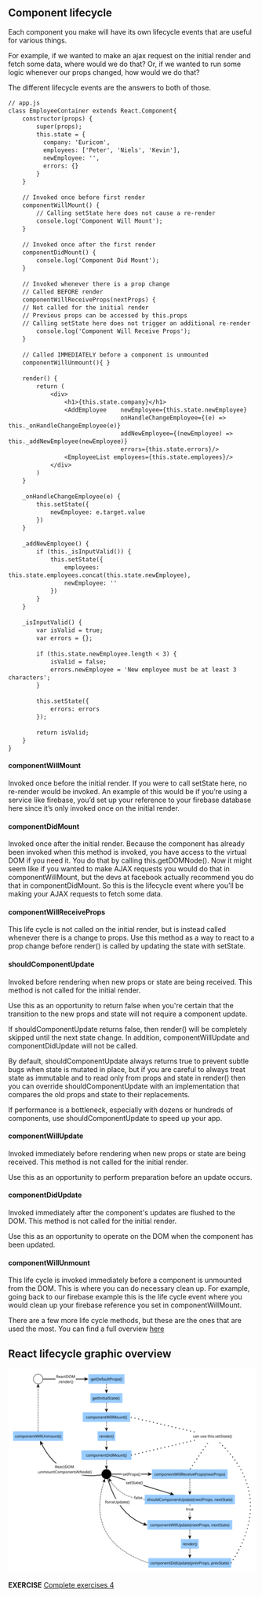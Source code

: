 ## Component lifecycle
Each component you make will have its own lifecycle events that are useful for various things.

For example, if we wanted to make an ajax request on the initial render and fetch some data, where would we do that? Or, if we wanted to run some logic whenever our props changed, how would we do that?

The different lifecycle events are the answers to both of those.

    // app.js
    class EmployeeContainer extends React.Component{
        constructor(props) {
            super(props);
            this.state = {
              company: 'Euricom',
              employees: ['Peter', 'Niels', 'Kevin'],
              newEmployee: '',
              errors: {}
            }
        }

        // Invoked once before first render
        componentWillMount() {
            // Calling setState here does not cause a re-render
            console.log('Component Will Mount');
        }

        // Invoked once after the first render
        componentDidMount() {
            console.log('Component Did Mount');
        }

        // Invoked whenever there is a prop change
        // Called BEFORE render
        componentWillReceiveProps(nextProps) {
        // Not called for the initial render
        // Previous props can be accessed by this.props
        // Calling setState here does not trigger an additional re-render
            console.log('Component Will Receive Props');
        }

        // Called IMMEDIATELY before a component is unmounted
        componentWillUnmount(){ }

        render() {
            return (
                <div>
                    <h1>{this.state.company}</h1>
                    <AddEmployee    newEmployee={this.state.newEmployee}
                                    onHandleChangeEmployee={(e) => this._onHandleChangeEmployee(e)}
                                    addNewEmployee={(newEmployee) => this._addNewEmployee(newEmployee)}
                                    errors={this.state.errors}/>
                    <EmployeeList employees={this.state.employees}/>
                </div>
            )
        }

        _onHandleChangeEmployee(e) {
            this.setState({
                newEmployee: e.target.value
            })
        }

        _addNewEmployee() {
            if (this._isInputValid()) {
                this.setState({
                    employees: this.state.employees.concat(this.state.newEmployee),
                    newEmployee: ''
                })
            }
        }

        _isInputValid() {
            var isValid = true;
            var errors = {};

            if (this.state.newEmployee.length < 3) {
                isValid = false;
                errors.newEmployee = 'New employee must be at least 3 characters';
            }

            this.setState({
                errors: errors
            });

            return isValid;
        }
    }

#### componentWillMount
Invoked once before the initial render. If you were to call setState here, no re-render would be invoked. An example of this would be if you’re using a service like firebase, you’d set up your reference to your firebase database here since it’s only invoked once on the initial render.

#### componentDidMount
Invoked once after the initial render. Because the component has already been invoked when this method is invoked, you have access to the virtual DOM if you need it. You do that by calling this.getDOMNode(). Now it might seem like if you wanted to make AJAX requests you would do that in componentWillMount, but the devs at facebook actually recommend you do that in componentDidMount. So this is the lifecycle event where you’ll be making your AJAX requests to fetch some data.

#### componentWillReceiveProps
This life cycle is not called on the initial render, but is instead called whenever there is a change to props. Use this method as a way to react to a prop change before render() is called by updating the state with setState.

#### shouldComponentUpdate
Invoked before rendering when new props or state are being received. This method is not called for the initial render.

Use this as an opportunity to return false when you're certain that the transition to the new props and state will not require a component update.

If shouldComponentUpdate returns false, then render() will be completely skipped until the next state change. In addition, componentWillUpdate and componentDidUpdate will not be called.

By default, shouldComponentUpdate always returns true to prevent subtle bugs when state is mutated in place, but if you are careful to always treat state as immutable and to read only from props and state in render() then you can override shouldComponentUpdate with an implementation that compares the old props and state to their replacements.

If performance is a bottleneck, especially with dozens or hundreds of components, use shouldComponentUpdate to speed up your app.

#### componentWillUpdate
Invoked immediately before rendering when new props or state are being received. This method is not called for the initial render.

Use this as an opportunity to perform preparation before an update occurs.

#### componentDidUpdate
Invoked immediately after the component's updates are flushed to the DOM. This method is not called for the initial render.

Use this as an opportunity to operate on the DOM when the component has been updated.

#### componentWillUnmount
This life cycle is invoked immediately before a component is unmounted from the DOM. This is where you can do necessary clean up. For example, going back to our firebase example this is the life cycle event where you would clean up your firebase reference you set in componentWillMount.

There are a few more life cycle methods, but these are the ones that are used the most.
You can find a full overview <a href="https://facebook.github.io/react/docs/component-specs.html#lifecycle-methods">here</a>

## React lifecycle graphic overview
![React lifecycle](images/react-lifecycle.svg)

**EXERCISE**
[Complete exercises 4](https://github.com/Euricom/frontend-bootcamp-2016Q1/blob/master/topics/8.%20react-and-flux/exercises/Chapter%201%20The%20basics/exercise.md#exercises)
